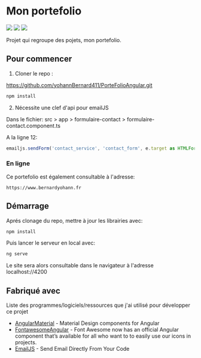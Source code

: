 # Mon portefolio

[<img src="https://zupimages.net/up/24/03/vi2r.png">](https://angular.io/)
[<img src="https://zupimages.net/up/24/03/70so.png">](https://material.angular.io/)
[<img src="https://zupimages.net/up/24/03/g6ek.png">](https://www.emailjs.com/)

Projet qui regroupe des pojets, mon portefolio.

## Pour commencer

1. Cloner le repo :

https://github.com/yohannBernard411/PorteFolioAngular.git

```bash
npm install
```
2. Nécessite une clef d'api pour emailJS

Dans le fichier: src > app > formulaire-contact > formulaire-contact.component.ts

A la ligne 12:

```typescript
emailjs.sendForm('contact_service', 'contact_form', e.target as HTMLFormElement, 'ICI-VOTRE-CLEF')
```


### En ligne

Ce portefolio est également consultable à l'adresse:

```link
https://www.bernardyohann.fr
```

## Démarrage

Aprés clonage du repo, mettre à jour les librairies avec:
```bash
npm install
```

Puis lancer le serveur en local avec:
```bash
ng serve
```

Le site sera alors consultable dans le navigateur à l'adresse localhost://4200


## Fabriqué avec

Liste des programmes/logiciels/ressources que j'ai utilisé pour développer ce projet
* [AngularMaterial](https://material.angular.io/) - Material Design components for Angular
* [FontawesomeAngular](https://fontawesome.com/v5/docs/web/use-with/angular) - Font Awesome now has an official Angular component that’s available for all who want to to easily use our icons in projects.
* [EmailJS](https://www.emailjs.com/) - Send Email Directly From Your Code

